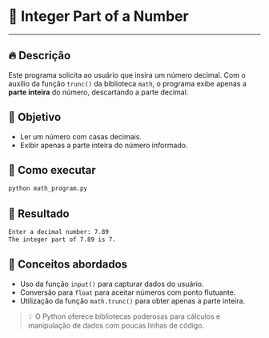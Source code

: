 # 🔢 Integer Part of a Number

---

## 🔥 Descrição

Este programa solicita ao usuário que insira um número decimal. Com o auxílio da função `trunc()` da biblioteca `math`, o programa exibe apenas a **parte inteira** do número, descartando a parte decimal.

## 📌 Objetivo

- Ler um número com casas decimais.
- Exibir apenas a parte inteira do número informado.

## 🧪 Como executar

```bash
python math_program.py
```

## 🚀 Resultado

```bash
Enter a decimal number: 7.89
The integer part of 7.89 is 7.
```

## 📘 Conceitos abordados
- Uso da função `input()` para capturar dados do usuário.
- Conversão para `float` para aceitar números com ponto flutuante.
- Utilização da função `math.trunc()` para obter apenas a parte inteira.

> 💡 O Python oferece bibliotecas poderosas para cálculos e manipulação de dados com poucas linhas de código.